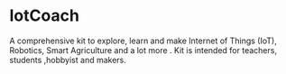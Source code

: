 # IotCoach
A comprehensive kit to explore, learn and make Internet of Things (IoT), Robotics, Smart Agriculture and a lot more . Kit is intended for teachers, students ,hobbyist and makers. 
